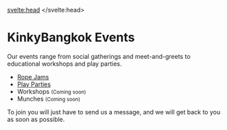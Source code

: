 

<svelte:head>
	<title>KinkyBangkok Events</title>
	<meta name="description" content="Our organized Kinky, BDSM and Fetish events in Bangkok" />
</svelte:head>

# KinkyBangkok Events

Our events range from social gatherings and meet-and-greets to educational workshops and play parties.

- [Rope Jams](/rope-jams)
- [Play Parties](/parties)
- Workshops <small>(Coming soon)</small>
- Munches <small>(Coming soon)</small>

To join you will just have to send us a message, and we will get back to you as soon as possible.

